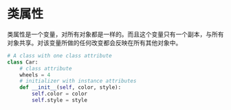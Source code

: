 # 类属性

类属性是一个变量，对所有对象都是一样的。而且这个变量只有一个副本，与所有对象共享。对该变量所做的任何改变都会反映在所有其他对象中。

```py
# A class with one class attribute
class Car:
    # class attribute
    wheels = 4
    # initializer with instance attributes
    def __init__(self, color, style):
        self.color = color
        self.style = style
```
